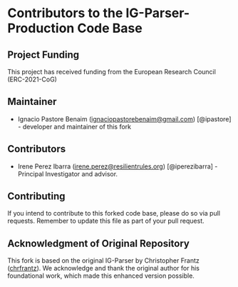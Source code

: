 # Contributors to the IG-Parser-Production Code Base


## Project Funding

This project has received funding from the European Research Council (ERC-2021-CoG)

## Maintainer

* Ignacio Pastore Benaim (ignaciopastorebenaim@gmail.com) [@ipastore] - developer and maintainer of this fork

## Contributors

* Irene Perez Ibarra (irene.perez@resilientrules.org) [@iperezibarra] - Principal Investigator and advisor.

## Contributing

If you intend to contribute to this forked code base, please do so via pull requests. Remember to update this file as part of your pull request.

## Acknowledgment of Original Repository

This fork is based on the original IG-Parser by Christopher Frantz ([chrfrantz](https://github.com/chrfrantz)). We acknowledge and thank the original author for his foundational work, which made this enhanced version possible.